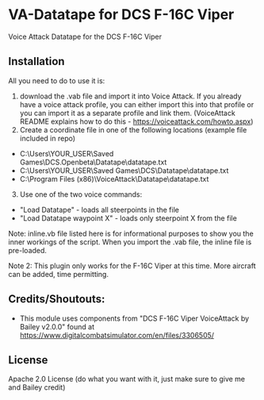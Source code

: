 # VA-Datatape for DCS F-16C Viper
Voice Attack Datatape for the DCS F-16C Viper

## Installation
All you need to do to use it is:

1) download the .vab file and import it into Voice Attack. If you already have a voice attack profile, you can either import this into that profile or you can import it as a separate profile and link them. (VoiceAttack README explains how to do this - https://voiceattack.com/howto.aspx)
2) Create a coordinate file in one of the following locations (example file included in repo)
  * C:\Users\YOUR_USER\Saved Games\DCS.Openbeta\Datatape\datatape.txt
  * C:\Users\YOUR_USER\Saved Games\DCS\Datatape\datatape.txt
  * C:\Program Files (x86)\VoiceAttack\Datatape\datatape.txt
  
3) Use one of the two voice commands:
  * "Load Datatape" - loads all steerpoints in the file
  * "Load Datatape waypoint X" - loads only steerpoint X from the file
  
  
Note: inline.vb file listed here is for informational purposes to show you the inner workings of the script. When you import the .vab file, the inline file is pre-loaded. 

Note 2: This plugin only works for the F-16C Viper at this time. More aircraft can be added, time permitting. 


## Credits/Shoutouts:
* This module uses components from "DCS F-16C Viper VoiceAttack by Bailey v2.0.0" found at https://www.digitalcombatsimulator.com/en/files/3306505/


## License 
Apache 2.0 License (do what you want with it, just make sure to give me and Bailey credit)
